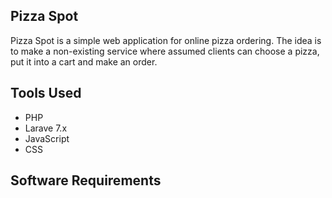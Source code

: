 
## Pizza Spot

Pizza Spot is a simple web application for online pizza ordering. The idea is to make a non-existing service where assumed clients can choose a pizza, put it into a cart
and make an order.


## Tools Used

- PHP
- Larave 7.x
- JavaScript
- CSS

## Software Requirements
